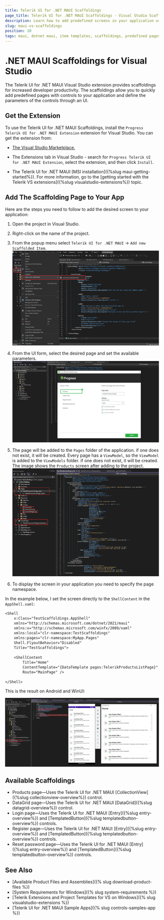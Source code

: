 ```yaml
---
title: Telerik UI for .NET MAUI Scaffoldings
page_title: Telerik UI for .NET MAUI Scaffoldings - Visual Studio Scaffoldings
description: Learn how to add predefined screens in your application using via Telerik .NET MAUI Visual Studio Scaffoldings.
slug: maui-vs-scaffoldings
position: 10
tags: maui, dotnet maui, item templates, scaffoldings, predefined pages, screens, visual studio
---
```


# .NET MAUI Scaffoldings for Visual Studio

The Telerik UI for .NET MAUI Visual Studio extension provides scaffoldings for increased developer productivity. The scaffoldings allow you to quickly add predefined pages with controls to your application and define the parameters of the controls through an UI.

## Get the Extension

To use the Telerik UI for .NET MAUI Scaffoldings, install the `Progress Telerik UI for .NET MAUI Extension` extension for Visual Studio. You can get the extension from:

* <a href="https://marketplace.visualstudio.com/items?itemName=TelerikInc.ProgressTelerikMAUIExtensions" target="_blank">The Visual Studio Marketplace.</a>

* The Extensions tab in Visual Studio  - search for `Progress Telerik UI for .NET MAUI Extension`, select the extension, and then click `Install`.

* The Telerik UI for .NET MAUI [MSI installation]({%slug maui-getting-started%}). For more information, go to the [getting started with the Telerik VS extensions]({%slug visualstudio-extensions%}) topic.

## Add The Scaffolding Page to Your App

Here are the steps you need to follow to add the desired screen to your application:

1. Open the project in Visual Studio.
1. Right-click on the name of the project.
1. From the popup menu select `Telerik UI for .NET MAUI` -> `Add new Scaffolded Item`.
![.NET MAUI Scaffolding dialog](images/scaffolding-vs-dialog.png)

1. From the UI form, select the desired page and set the available parameters.
![.NET MAUI Scaffolding options](images/scaffolding-vs-options.png)

1. The page will be added to the `Pages` folder of the application. if one does not exist, it will be created. Every page has a `ViewModel`, so the `ViewModel` is added to the `ViewModels` folder. if one does not exist, it will be created. The image shows the `Products` screen after adding to the project.
![.NET MAUI Scaffolding result](images/scaffolding-vs-result.png)

1. To display the screen in your application you need to specify the page namespace.

In the example below, I set the screen directly to the `ShellContent` in  the `AppShell.xaml`:

```XAML
<Shell
    x:Class="TestScaffoldings.AppShell"
    xmlns="http://schemas.microsoft.com/dotnet/2021/maui"
    xmlns:x="http://schemas.microsoft.com/winfx/2009/xaml"
    xmlns:local="clr-namespace:TestScaffoldings"
    xmlns:pages="clr-namespace:MyApp.Pages"
    Shell.FlyoutBehavior="Disabled"
    Title="TestScaffoldings">

    <ShellContent
        Title="Home"
        ContentTemplate="{DataTemplate pages:TelerikProductsListPage}"
        Route="MainPage" />

</Shell>
```

This is the result on Android and WinUI:

![.NET MAUI Scaffolding screen look](images/scaffolding-vs-screen-look.png)

## Available Scaffoldings

* Products page&mdash;Uses the Telerik UI for .NET MAUI [CollectionView]({%slug collectionview-overview%}) control.
* DataGrid page&mdash;Uses the Telerik UI for .NET MAUI [DataGrid]({%slug datagrid-overview%}) control.
* Login page&mdash;Uses the Telerik UI for .NET MAUI [Entry]({%slug entry-overview%}) and [TemplatedButton]({%slug templatedbutton-overview%}) controls.
* Register page&mdash;Uses the Telerik UI for .NET MAUI [Entry]({%slug entry-overview%}) and [TemplatedButton]({%slug templatedbutton-overview%}) controls.
* Reset password page&mdash;Uses the Telerik UI for .NET MAUI [Entry]({%slug entry-overview%}) and [TemplatedButton]({%slug templatedbutton-overview%}) controls.

## See Also

* [Available Product Files and Assemblies]({% slug download-product-files %})
* [System Requirements for Windows]({% slug system-requirements %})
* [Telerik Extensions and Project Templates for VS on Windows]({% slug visualstudio-extensions %})
* [Telerik UI for .NET MAUI Sample Apps]({% slug controls-samples-app %})